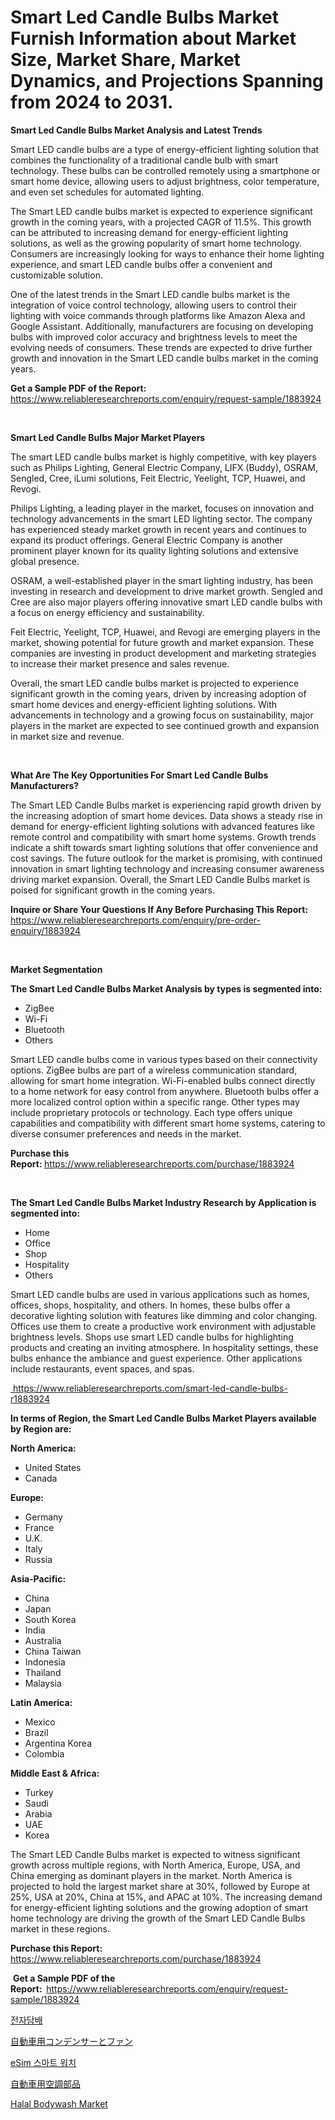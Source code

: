<p><h1>Smart Led Candle Bulbs Market Furnish Information about Market Size, Market Share, Market Dynamics, and Projections Spanning from 2024 to 2031.</h1></p><p><strong>Smart Led Candle Bulbs Market Analysis and Latest Trends</strong></p>
<p><p>Smart LED candle bulbs are a type of energy-efficient lighting solution that combines the functionality of a traditional candle bulb with smart technology. These bulbs can be controlled remotely using a smartphone or smart home device, allowing users to adjust brightness, color temperature, and even set schedules for automated lighting.</p><p>The Smart LED candle bulbs market is expected to experience significant growth in the coming years, with a projected CAGR of 11.5%. This growth can be attributed to increasing demand for energy-efficient lighting solutions, as well as the growing popularity of smart home technology. Consumers are increasingly looking for ways to enhance their home lighting experience, and smart LED candle bulbs offer a convenient and customizable solution.</p><p>One of the latest trends in the Smart LED candle bulbs market is the integration of voice control technology, allowing users to control their lighting with voice commands through platforms like Amazon Alexa and Google Assistant. Additionally, manufacturers are focusing on developing bulbs with improved color accuracy and brightness levels to meet the evolving needs of consumers. These trends are expected to drive further growth and innovation in the Smart LED candle bulbs market in the coming years.</p></p>
<p><strong>Get a Sample PDF of the Report:&nbsp;</strong> <a href="https://www.reliableresearchreports.com/enquiry/request-sample/1883924">https://www.reliableresearchreports.com/enquiry/request-sample/1883924</a></p>
<p>&nbsp;</p>
<p><strong>Smart Led Candle Bulbs Major Market Players</strong></p>
<p><p>The smart LED candle bulbs market is highly competitive, with key players such as Philips Lighting, General Electric Company, LIFX (Buddy), OSRAM, Sengled, Cree, iLumi solutions, Feit Electric, Yeelight, TCP, Huawei, and Revogi. </p><p>Philips Lighting, a leading player in the market, focuses on innovation and technology advancements in the smart LED lighting sector. The company has experienced steady market growth in recent years and continues to expand its product offerings. General Electric Company is another prominent player known for its quality lighting solutions and extensive global presence.</p><p>OSRAM, a well-established player in the smart lighting industry, has been investing in research and development to drive market growth. Sengled and Cree are also major players offering innovative smart LED candle bulbs with a focus on energy efficiency and sustainability.</p><p>Feit Electric, Yeelight, TCP, Huawei, and Revogi are emerging players in the market, showing potential for future growth and market expansion. These companies are investing in product development and marketing strategies to increase their market presence and sales revenue.</p><p>Overall, the smart LED candle bulbs market is projected to experience significant growth in the coming years, driven by increasing adoption of smart home devices and energy-efficient lighting solutions. With advancements in technology and a growing focus on sustainability, major players in the market are expected to see continued growth and expansion in market size and revenue.</p></p>
<p>&nbsp;</p>
<p><strong>What Are The Key Opportunities For Smart Led Candle Bulbs Manufacturers?</strong></p>
<p><p>The Smart LED Candle Bulbs market is experiencing rapid growth driven by the increasing adoption of smart home devices. Data shows a steady rise in demand for energy-efficient lighting solutions with advanced features like remote control and compatibility with smart home systems. Growth trends indicate a shift towards smart lighting solutions that offer convenience and cost savings. The future outlook for the market is promising, with continued innovation in smart lighting technology and increasing consumer awareness driving market expansion. Overall, the Smart LED Candle Bulbs market is poised for significant growth in the coming years.</p></p>
<p><strong>Inquire or Share Your Questions If Any Before Purchasing This Report:</strong> <a href="https://www.reliableresearchreports.com/enquiry/pre-order-enquiry/1883924">https://www.reliableresearchreports.com/enquiry/pre-order-enquiry/1883924</a></p>
<p>&nbsp;</p>
<p><strong>Market Segmentation</strong></p>
<p><strong>The Smart Led Candle Bulbs Market Analysis by types is segmented into:</strong></p>
<p><ul><li>ZigBee</li><li>Wi-Fi</li><li>Bluetooth</li><li>Others</li></ul></p>
<p><p>Smart LED candle bulbs come in various types based on their connectivity options. ZigBee bulbs are part of a wireless communication standard, allowing for smart home integration. Wi-Fi-enabled bulbs connect directly to a home network for easy control from anywhere. Bluetooth bulbs offer a more localized control option within a specific range. Other types may include proprietary protocols or technology. Each type offers unique capabilities and compatibility with different smart home systems, catering to diverse consumer preferences and needs in the market.</p></p>
<p><strong>Purchase this Report:&nbsp;</strong><a href="https://www.reliableresearchreports.com/purchase/1883924">https://www.reliableresearchreports.com/purchase/1883924</a></p>
<p>&nbsp;</p>
<p><strong>The Smart Led Candle Bulbs Market Industry Research by Application is segmented into:</strong></p>
<p><ul><li>Home</li><li>Office</li><li>Shop</li><li>Hospitality</li><li>Others</li></ul></p>
<p><p>Smart LED candle bulbs are used in various applications such as homes, offices, shops, hospitality, and others. In homes, these bulbs offer a decorative lighting solution with features like dimming and color changing. Offices use them to create a productive work environment with adjustable brightness levels. Shops use smart LED candle bulbs for highlighting products and creating an inviting atmosphere. In hospitality settings, these bulbs enhance the ambiance and guest experience. Other applications include restaurants, event spaces, and spas.</p></p>
<p><a href="https://www.reliableresearchreports.com/smart-led-candle-bulbs-r1883924">&nbsp;https://www.reliableresearchreports.com/smart-led-candle-bulbs-r1883924</a></p>
<p><strong>In terms of Region, the Smart Led Candle Bulbs Market Players available by Region are:</strong></p>
<p>
    <p> <strong> North America: </strong>
        <ul>
            <li>United States</li>
            <li>Canada</li>
        </ul>
        </p> 
    <p> <strong> Europe: </strong>
        <ul>
            <li>Germany</li>
            <li>France</li>
            <li>U.K.</li>
            <li>Italy</li>
            <li>Russia</li>
        </ul>
        </p> 
    <p> <strong> Asia-Pacific: </strong>
        <ul>
            <li>China</li>
            <li>Japan</li>
            <li>South Korea</li>
            <li>India</li>
            <li>Australia</li>
            <li>China Taiwan</li>
            <li>Indonesia</li>
            <li>Thailand</li>
            <li>Malaysia</li>
        </ul>
        </p> 
    <p> <strong> Latin America: </strong>
        <ul>
            <li>Mexico</li>
            <li>Brazil</li>
            <li>Argentina Korea</li>
            <li>Colombia</li>
        </ul>
        </p> 
    <p> <strong> Middle East & Africa: </strong>
        <ul>
            <li>Turkey</li>
            <li>Saudi</li>
            <li>Arabia</li>
            <li>UAE</li>
            <li>Korea</li>
        </ul>
    </p>
    </p>
<p><p>The Smart LED Candle Bulbs market is expected to witness significant growth across multiple regions, with North America, Europe, USA, and China emerging as dominant players in the market. North America is projected to hold the largest market share at 30%, followed by Europe at 25%, USA at 20%, China at 15%, and APAC at 10%. The increasing demand for energy-efficient lighting solutions and the growing adoption of smart home technology are driving the growth of the Smart LED Candle Bulbs market in these regions.</p></p>
<p><strong>Purchase this Report: </strong><a href="https://www.reliableresearchreports.com/purchase/1883924">https://www.reliableresearchreports.com/purchase/1883924</a></p>
<p>&nbsp;<strong>Get a Sample PDF of the Report:&nbsp;&nbsp;</strong><a href="https://www.reliableresearchreports.com/enquiry/request-sample/1883924">https://www.reliableresearchreports.com/enquiry/request-sample/1883924</a></p>
<p><strong></strong></p>
<p><p><a href="https://github.com/mduzzalmduzzal601/Market-Research-Report-List-1/blob/main/4014566156591.md">전자담배</a></p><p><a href="https://github.com/BoydYundt1/Market-Research-Report-List-1/blob/main/1033980147448.md">自動車用コンデンサーとファン</a></p><p><a href="https://github.com/tukangkrupk/Market-Research-Report-List-1/blob/main/6792240156592.md">eSim 스마트 워치</a></p><p><a href="https://github.com/JessKilback/Market-Research-Report-List-1/blob/main/8676331147449.md">自動車用空調部品</a></p><p><a href="https://github.com/sifatuddin25/Market-Research-Report-List-1/blob/main/halal-bodywash-market.md">Halal Bodywash Market</a></p></p>
